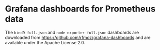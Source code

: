 # Grafana dashboards for Prometheus data

The `bind9-full.json` and `node-exporter-full.json` dashboards are downloaded from https://github.com/rfmoz/grafana-dashboards and are available under the Apache License 2.0.
